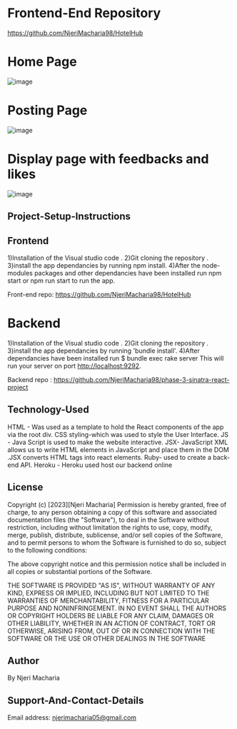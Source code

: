 # Frontend-End Repository
https://github.com/NjeriMacharia98/HotelHub



# Home Page
 ![image](./app/assets/image1.png)

# Posting Page
 ![image](./app/assets/image2.png)

 # Display page with feedbacks and likes
 ![image](./app/assets/image3.png)
 
## Project-Setup-Instructions
  ## Frontend
  1)Installation of the Visual studio code . 2)Git cloning the repository . 3)install the app dependancies by running npm install. 4)After the node-modules packages and other dependancies have been installed run npm start or npm run start to run the app.

  Front-end repo: https://github.com/NjeriMacharia98/HotelHub


   # Backend 
  1)Installation of the Visual studio code .
  2)Git cloning the repository . 
  3)install the app dependancies by running 'bundle install'.
  4)After dependancies have been installed run
    $ bundle exec rake server
  This will run your server on port
[http://localhost:9292](http://localhost:9292).  

Backend repo : https://github.com/NjeriMacharia98/phase-3-sinatra-react-project
  ## Technology-Used
HTML - Was used as a template to hold the React components of the app via the root div. CSS styling-which was used to style the User Interface. JS - Java Script is used to make the website interactive. JSX- JavaScript XML allows us to write HTML elements in JavaScript and place them in the DOM .JSX converts HTML tags into react elements. Ruby- used to create a back-end API. Heroku - Heroku used host our backend online


## License
Copyright (c) [2023][Njeri Macharia] Permission is hereby granted, free of charge, to any person obtaining a copy of this software and associated documentation files (the "Software"), to deal in the Software without restriction, including without limitation the rights to use, copy, modify, merge, publish, distribute, sublicense, and/or sell copies of the Software, and to permit persons to whom the Software is furnished to do so, subject to the following conditions:

The above copyright notice and this permission notice shall be included in all copies or substantial portions of the Software.

THE SOFTWARE IS PROVIDED "AS IS", WITHOUT WARRANTY OF ANY KIND, EXPRESS OR IMPLIED, INCLUDING BUT NOT LIMITED TO THE WARRANTIES OF MERCHANTABILITY, FITNESS FOR A PARTICULAR PURPOSE AND NONINFRINGEMENT. IN NO EVENT SHALL THE AUTHORS OR COPYRIGHT HOLDERS BE LIABLE FOR ANY CLAIM, DAMAGES OR OTHER LIABILITY, WHETHER IN AN ACTION OF CONTRACT, TORT OR OTHERWISE, ARISING FROM, OUT OF OR IN CONNECTION WITH THE SOFTWARE OR THE USE OR OTHER DEALINGS IN THE SOFTWARE

## Author
By Njeri Macharia


## Support-And-Contact-Details
Email address: njerimacharia05@gmail.com
